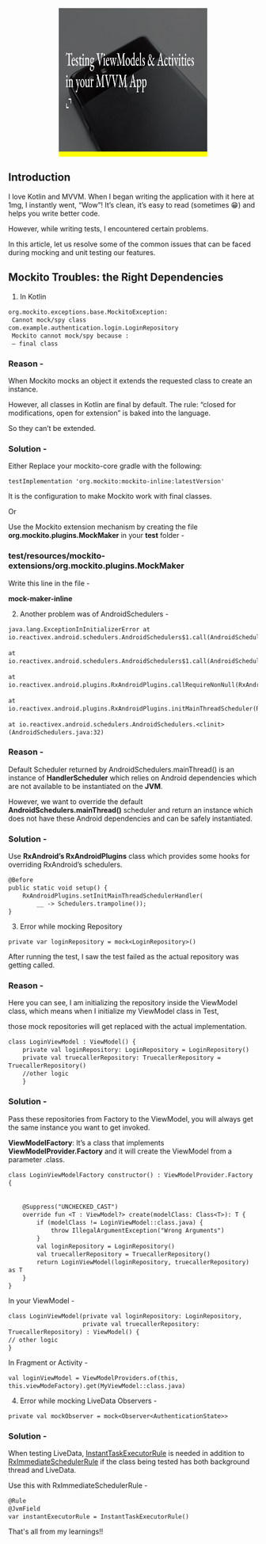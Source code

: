 
<div style="text-align:center">
<img align="center" width="300" height="300" src="/Images/Article/testing.png">
</div>


## Introduction

I love Kotlin and MVVM. When I began writing the application with it here at 1mg, I instantly went, “Wow”! It’s clean, it’s easy to read (sometimes 😁) and helps you write better code.

However, while writing tests, I encountered certain problems.

In this article, let us resolve some of the common issues that can be faced during mocking and unit testing our features.

## Mockito Troubles: the Right Dependencies

1) In Kotlin

```
org.mockito.exceptions.base.MockitoException:
 Cannot mock/spy class com.example.authentication.login.LoginRepository
 Mockito cannot mock/spy because :
 — final class
 ```

### Reason -

When Mockito mocks an object it extends the requested class to create an instance.

However, all classes in Kotlin are final by default. The rule: “closed for modifications, open for extension” is baked into the language.

So they can’t be extended.

### Solution -

Either Replace your mockito-core gradle with the following:

```
testImplementation 'org.mockito:mockito-inline:latestVersion'
```

It is the configuration to make Mockito work with final classes.

Or

Use the Mockito extension mechanism by creating the file <b>org.mockito.plugins.MockMaker</b> in your <b>test</b> folder -

### test/resources/mockito-extensions/org.mockito.plugins.MockMaker

Write this line in the file -

<b>mock-maker-inline</b>

2) Another problem was of AndroidSchedulers -

```
java.lang.ExceptionInInitializerError at io.reactivex.android.schedulers.AndroidSchedulers$1.call(AndroidSchedulers.java:35)

at io.reactivex.android.schedulers.AndroidSchedulers$1.call(AndroidSchedulers.java:33)

at io.reactivex.android.plugins.RxAndroidPlugins.callRequireNonNull(RxAndroidPlugins.java:70)

at io.reactivex.android.plugins.RxAndroidPlugins.initMainThreadScheduler(RxAndroidPlugins.java:40)

at io.reactivex.android.schedulers.AndroidSchedulers.<clinit>(AndroidSchedulers.java:32)
```

### Reason -

Default Scheduler returned by AndroidSchedulers.mainThread() is an instance of <b>HandlerScheduler</b> which relies on Android dependencies which are not available to be instantiated on the <b>JVM</b>.

However, we want to override the default <b>AndroidSchedulers.mainThread()</b> scheduler and return an instance which does not have these Android dependencies and can be safely instantiated.

### Solution -

Use <b>RxAndroid’s RxAndroidPlugins</b> class which provides some hooks for overriding RxAndroid’s schedulers.

```
@Before
public static void setup() {
    RxAndroidPlugins.setInitMainThreadSchedulerHandler(
        __ -> Schedulers.trampoline());
}
```

3) Error while mocking Repository

```
private var loginRepository = mock<LoginRepository>()
```

After running the test, I saw the test failed as the actual repository was getting called.

### Reason -

Here you can see, I am initializing the repository inside the ViewModel class, which means when I initialize my ViewModel class in Test,

those mock repositories will get replaced with the actual implementation.

```
class LoginViewModel : ViewModel() {
    private val loginRepository: LoginRepository = LoginRepository()
    private val truecallerRepository: TruecallerRepository = TruecallerRepository()
    //other logic
    }
```

### Solution -

Pass these repositories from Factory to the ViewModel, you will always get the same instance you want to get invoked.

<b>ViewModelFactory</b>: It’s a class that implements <b>ViewModelProvider.Factory</b> and it will create the ViewModel from a parameter .class.

```
class LoginViewModelFactory constructor() : ViewModelProvider.Factory {


    @Suppress("UNCHECKED_CAST")
    override fun <T : ViewModel?> create(modelClass: Class<T>): T {
        if (modelClass != LoginViewModel::class.java) {
            throw IllegalArgumentException("Wrong Arguments")
        }
        val loginRepository = LoginRepository()
        val truecallerRepository = TruecallerRepository()
        return LoginViewModel(loginRepository, truecallerRepository) as T
    }
}
```

In your ViewModel -

```
class LoginViewModel(private val loginRepository: LoginRepository,
                     private val truecallerRepository: TruecallerRepository) : ViewModel() {
// other logic
}
```

In Fragment or Activity -

```
val loginViewModel = ViewModelProviders.of(this, this.viewModeFactory).get(MyViewModel::class.java)
```

4) Error while mocking LiveData Observers -

```
private val mockObserver = mock<Observer<AuthenticationState>>
```

### Solution -

When testing LiveData, [InstantTaskExecutorRule](https://developer.android.com/reference/android/arch/core/executor/testing/InstantTaskExecutorRule) is needed in addition to [RxImmediateSchedulerRule](https://stackoverflow.com/questions/43356314/android-rxjava-2-junit-test-getmainlooper-in-android-os-looper-not-mocked-runt/43356315#43356315) if the class being tested has both background thread and LiveData.

Use this with RxImmediateSchedulerRule -

```
@Rule
@JvmField
var instantExecutorRule = InstantTaskExecutorRule()
```

That's all from my learnings!!









